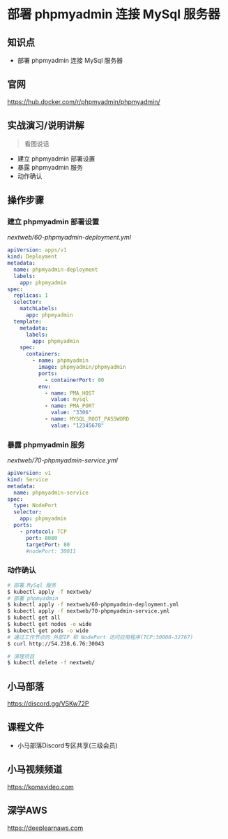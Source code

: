 部署 phpmyadmin 连接 MySql 服务器
===============================

## 知识点

* 部署 phpmyadmin 连接 MySql 服务器

## 官网

https://hub.docker.com/r/phpmyadmin/phpmyadmin/

## 实战演习/说明讲解

>看图说话

+ 建立 phpmyadmin 部署设置
+ 暴露 phpmyadmin 服务
+ 动作确认

## 操作步骤

### 建立 phpmyadmin 部署设置

*nextweb/60-phpmyadmin-deployment.yml*

```yml
apiVersion: apps/v1
kind: Deployment
metadata:
  name: phpmyadmin-deployment
  labels:
    app: phpmyadmin
spec:
  replicas: 1
  selector:
    matchLabels:
      app: phpmyadmin
  template:
    metadata:
      labels:
        app: phpmyadmin
    spec:
      containers:
        - name: phpmyadmin
          image: phpmyadmin/phpmyadmin
          ports:
            - containerPort: 80
          env:
            - name: PMA_HOST
              value: mysql
            - name: PMA_PORT
              value: "3306"
            - name: MYSQL_ROOT_PASSWORD
              value: "12345678"
```

### 暴露 phpmyadmin 服务

*nextweb/70-phpmyadmin-service.yml*

```yml
apiVersion: v1
kind: Service
metadata:
  name: phpmyadmin-service
spec:
  type: NodePort
  selector:
    app: phpmyadmin
  ports:
    - protocol: TCP
      port: 8080
      targetPort: 80
      #nodePort: 30011
```

### 动作确认

```bash
# 部署 MySql 服务
$ kubectl apply -f nextweb/
# 部署 phpmyadmin
$ kubectl apply -f nextweb/60-phpmyadmin-deployment.yml
$ kubectl apply -f nextweb/70-phpmyadmin-service.yml
$ kubectl get all
$ kubectl get nodes -o wide
$ kubectl get pods -o wide
# 通过工作节点的 外部IP 和 NodePort 访问应用程序(TCP:30000-32767)
$ curl http://54.238.6.76:30043

# 清理项目
$ kubectl delete -f nextweb/
```

## 小马部落

https://discord.gg/VSKw72P

## 课程文件

+ 小马部落Discord专区共享(三级会员)

## 小马视频频道

https://komavideo.com

## 深学AWS

https://deeplearnaws.com
